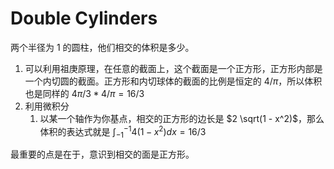 # Double Cylinders
两个半径为 1 的圆柱，他们相交的体积是多少。

1. 可以利用祖庚原理，在任意的截面上，这个截面是一个正方形，正方形内部是一个内切圆的截面。正方形和内切球体的截面的比例是恒定的 $4/\pi$，所以体积也是同样的 $4\pi/3 * 4/\pi = 16/3$
2. 利用微积分
   1. 以某一个轴作为你基点，相交的正方形的边长是 $2 \sqrt(1 - x^2)$，那么体积的表达式就是 $\int^{-1}_{-1} 4 (1-x^2)dx = 16/3$


最重要的点是在于，意识到相交的面是正方形。